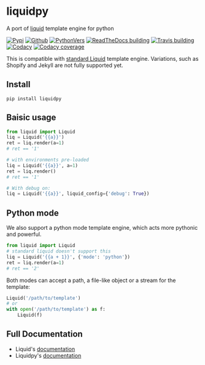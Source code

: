 # liquidpy
A port of [liquid][1] template engine for python

[![Pypi][2]][9] [![Github][3]][10] [![PythonVers][4]][9] [![ReadTheDocs building][13]][8] [![Travis building][5]][11] [![Codacy][6]][12] [![Codacy coverage][7]][12]

This is compatible with [standard Liquid][1] template engine. Variations, such as Shopify and Jekyll are not fully supported yet.

## Install
```shell
pip install liquidpy
```

## Baisic usage
```python
from liquid import Liquid
liq = Liquid('{{a}}')
ret = liq.render(a=1)
# ret == '1'

# with environments pre-loaded
liq = Liquid('{{a}}', a=1)
ret = liq.render()
# ret == '1'

# With debug on:
liq = Liquid('{{a}}', liquid_config={'debug': True})
```

## Python mode

We also support a python mode template engine, which acts more pythonic and powerful.
```python
from liquid import Liquid
# standard liquid doesn't support this
liq = Liquid('{{a + 1}}', {'mode': 'python'})
ret = liq.render(a=1)
# ret == '2'
```

Both modes can accept a path, a file-like object or a stream for the template:
```python
Liquid('/path/to/template')
# or
with open('/path/to/template') as f:
    Liquid(f)
```

## Full Documentation
- Liquid's [documentation][1]
- Liquidpy's [documentation][14]

[1]: https://shopify.github.io/liquid/
[2]: https://img.shields.io/pypi/v/liquidpy.svg?style=flat-square
[3]: https://img.shields.io/github/tag/pwwang/liquidpy.svg?style=flat-square
[4]: https://img.shields.io/pypi/pyversions/liquidpy.svg?style=flat-square
[5]: https://img.shields.io/travis/pwwang/liquidpy.svg?style=flat-square
[6]: https://img.shields.io/codacy/grade/aed04c099cbe42dabda2b42bae557fa4?style=flat-square
[7]: https://img.shields.io/codacy/coverage/aed04c099cbe42dabda2b42bae557fa4?style=flat-square
[8]: https://liquidpy.readthedocs.io/en/latest/
[9]: https://pypi.org/project/liquidpy/
[10]: https://github.com/pwwang/liquidpy
[11]: https://travis-ci.org/pwwang/liquidpy
[12]: https://app.codacy.com/manual/pwwang/liquidpy/dashboard
[13]: https://img.shields.io/readthedocs/liquidpy?style=flat-square
[14]: https://pwwang.github.io/liquidpy/
